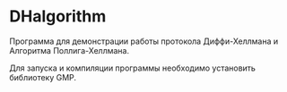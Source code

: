 # DHalgorithm
Программа для демонстрации работы протокола Диффи-Хеллмана и Алгоритма Поллига-Хеллмана.

Для запуска и компиляции программы необходимо установить библиотеку GMP.
